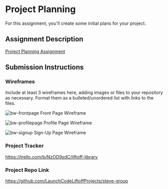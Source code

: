 # Project Planning
For this assignment, you'll create some initial plans for your project.

## Assignment Description
[Project Planning Assignment](https://education.launchcode.org/liftoff/modules/assignments/project-planning)

## Submission Instructions

### Wireframes

Include at least 3 wireframes here, adding images or files to your repository as necessary. Format them as a bulleted/unordered list with links to the files.

![bw-frontpage](https://user-images.githubusercontent.com/84300701/146485197-14cef0e4-550a-44d1-89a8-86a92985208e.jpeg)
Front Page Wireframe

![bw-profilepage](https://user-images.githubusercontent.com/84300701/146485204-54c67951-c378-4fba-8122-944e1c12a0d9.png)
Profile Page Wireframe

![bw-signup](https://user-images.githubusercontent.com/84300701/146485211-5bc333c9-fbec-4758-a44a-59e3b987d8a7.jpeg)
Sign-Up Page Wireframe


### Project Tracker

https://trello.com/b/NzOD9sdC/liftoff-library

### Project Repo Link

https://github.com/LaunchCodeLiftoffProjects/steve-group
